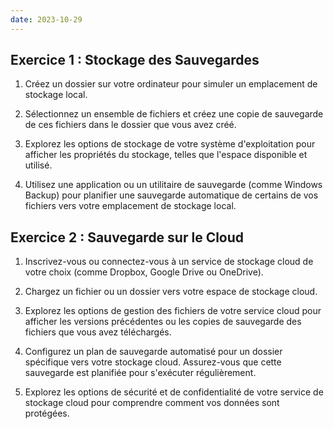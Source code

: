 ```yaml
---
date: 2023-10-29
---
```


## Exercice 1 : Stockage des Sauvegardes

1. Créez un dossier sur votre ordinateur pour simuler un emplacement de stockage local.

2. Sélectionnez un ensemble de fichiers et créez une copie de sauvegarde de ces fichiers dans le dossier que vous avez créé.

3. Explorez les options de stockage de votre système d'exploitation pour afficher les propriétés du stockage, telles que l'espace disponible et utilisé.

4. Utilisez une application ou un utilitaire de sauvegarde (comme Windows Backup) pour planifier une sauvegarde automatique de certains de vos fichiers vers votre emplacement de stockage local.

## Exercice 2 : Sauvegarde sur le Cloud

1. Inscrivez-vous ou connectez-vous à un service de stockage cloud de votre choix (comme Dropbox, Google Drive ou OneDrive).

2. Chargez un fichier ou un dossier vers votre espace de stockage cloud.

3. Explorez les options de gestion des fichiers de votre service cloud pour afficher les versions précédentes ou les copies de sauvegarde des fichiers que vous avez téléchargés.

4. Configurez un plan de sauvegarde automatisé pour un dossier spécifique vers votre stockage cloud. Assurez-vous que cette sauvegarde est planifiée pour s'exécuter régulièrement.

5. Explorez les options de sécurité et de confidentialité de votre service de stockage cloud pour comprendre comment vos données sont protégées.

